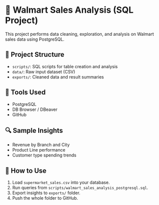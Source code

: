# 🛒 Walmart Sales Analysis (SQL Project)

This project performs data cleaning, exploration, and analysis on Walmart sales data using PostgreSQL.

## 📁 Project Structure
- `scripts/`: SQL scripts for table creation and analysis
- `data/`: Raw input dataset (CSV)
- `exports/`: Cleaned data and result summaries

## 🚀 Tools Used
- PostgreSQL
- DB Browser / DBeaver
- GitHub

## 🔍 Sample Insights
- Revenue by Branch and City
- Product Line performance
- Customer type spending trends

## 📌 How to Use
1. Load `supermarket_sales.csv` into your database.
2. Run queries from `scripts/walmart_sales_analysis_postgresql.sql`.
3. Export insights to `exports/` folder.
4. Push the whole folder to GitHub.